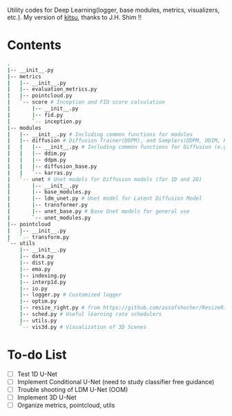 Utility codes for Deep Learning(logger, base modules, metrics, visualizers, etc.).
My version of [kitsu](https://github.com/Kitsunetic/kitsu), thanks to J.H. Shim !!

# Contents

```bash
.
|-- __init__.py
|-- metrics
|   |-- __init__.py
|   |-- evaluation_metrics.py
|   |-- pointcloud.py
|   `-- score # Inception and FID score calculation
|       |-- __init__.py
|       |-- fid.py
|       `-- inception.py
|-- modules
|   |-- __init__.py # Including common functions for modules
|   |-- diffusion # Diffusion Trainer(DDPM), and Samplers(DDPM, DDIM, Karras)
|   |   |-- __init__.py # Including common functions for Diffusion (e.g. get_betas())
|   |   |-- ddim.py
|   |   |-- ddpm.py
|   |   |-- diffusion_base.py
|   |   `-- karras.py
|   `-- unet # Unet models for Diffusion models (for 1D and 2D)
|       |-- __init__.py
|       |-- base_modules.py
|       |-- ldm_unet.py # Unet model for Latent Diffusion Model
|       |-- transformer.py
|       |-- unet_base.py # Base Unet models for general use
|       `-- unet_modules.py
|-- pointcloud
|   |-- __init__.py
|   `-- transform.py
`-- utils
    |-- __init__.py
    |-- data.py
    |-- dist.py
    |-- ema.py
    |-- indexing.py
    |-- interp1d.py
    |-- io.py
    |-- logger.py # Customized logger
    |-- optim.py
    |-- resize_right.py # from https://github.com/assafshocher/ResizeRight
    |-- sched.py # Useful learning rate schedulers
    |-- utils.py
    `-- vis3d.py # Visualization of 3D Scenes
```


# To-do List

- [ ] Test 1D U-Net
- [ ] Implement Conditional U-Net (need to study classifier free guidance)
- [ ] Trouble shooting of LDM U-Net (OOM)
- [ ] Implement 3D U-Net
- [ ] Organize metrics, pointcloud, utils